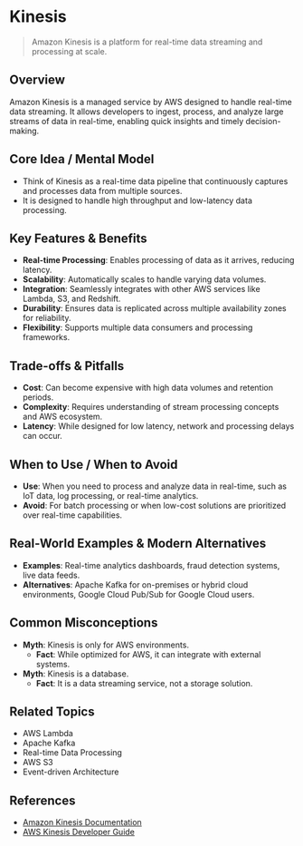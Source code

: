 # Kinesis

> Amazon Kinesis is a platform for real-time data streaming and processing at scale.

## Overview
Amazon Kinesis is a managed service by AWS designed to handle real-time data streaming. It allows developers to ingest, process, and analyze large streams of data in real-time, enabling quick insights and timely decision-making.

## Core Idea / Mental Model
- Think of Kinesis as a real-time data pipeline that continuously captures and processes data from multiple sources.
- It is designed to handle high throughput and low-latency data processing.

## Key Features & Benefits
- **Real-time Processing**: Enables processing of data as it arrives, reducing latency.
- **Scalability**: Automatically scales to handle varying data volumes.
- **Integration**: Seamlessly integrates with other AWS services like Lambda, S3, and Redshift.
- **Durability**: Ensures data is replicated across multiple availability zones for reliability.
- **Flexibility**: Supports multiple data consumers and processing frameworks.

## Trade-offs & Pitfalls
- **Cost**: Can become expensive with high data volumes and retention periods.
- **Complexity**: Requires understanding of stream processing concepts and AWS ecosystem.
- **Latency**: While designed for low latency, network and processing delays can occur.

## When to Use / When to Avoid
- **Use**: When you need to process and analyze data in real-time, such as IoT data, log processing, or real-time analytics.
- **Avoid**: For batch processing or when low-cost solutions are prioritized over real-time capabilities.

## Real-World Examples & Modern Alternatives
- **Examples**: Real-time analytics dashboards, fraud detection systems, live data feeds.
- **Alternatives**: Apache Kafka for on-premises or hybrid cloud environments, Google Cloud Pub/Sub for Google Cloud users.

## Common Misconceptions
- **Myth**: Kinesis is only for AWS environments.
  - **Fact**: While optimized for AWS, it can integrate with external systems.
- **Myth**: Kinesis is a database.
  - **Fact**: It is a data streaming service, not a storage solution.

## Related Topics
- AWS Lambda
- Apache Kafka
- Real-time Data Processing
- AWS S3
- Event-driven Architecture

## References
- [Amazon Kinesis Documentation](https://docs.aws.amazon.com/kinesis/)
- [AWS Kinesis Developer Guide](https://docs.aws.amazon.com/streams/latest/dev/introduction.html)